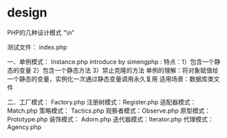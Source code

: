 # design
PHP的几种设计模式 "\n"

测试文件：  index.php

一、单例模式：  Instance.php
introduce by simengphp :
特点：1）包含一个静态的变量
      2）包含一个静态方法
      3）禁止克隆的方法
单例的理解：将对象赋值给一个静态的变量，实例化一次通过静态变量调用永久复用
适用场景：数据库类文件

二、工厂模式：  Factory.php
注册树模式：Register.php
适配器模式：Match.php
策略模式：  Tactics.php
观察者模式：Observe.php
原型模式：  Prototype.php
装饰模式：  Adorn.php
迭代器模式：Iterator.php
代理模式：  Agency.php


